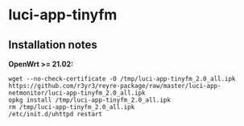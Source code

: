 # luci-app-tinyfm


## Installation notes

**OpenWrt >= 21.02:**

    wget --no-check-certificate -O /tmp/luci-app-tinyfm_2.0_all.ipk https://github.com/r3yr3/reyre-package/raw/master/luci-app-netmonitor/luci-app-tinyfm_2.0_all.ipk
    opkg install /tmp/luci-app-tinyfm_2.0_all.ipk
    rm /tmp/luci-app-tinyfm_2.0_all.ipk
    /etc/init.d/uhttpd restart
